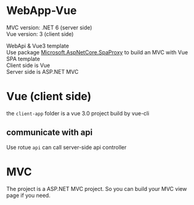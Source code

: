# WebApp-Vue  
MVC version: .NET 6 (server side)  
Vue version: 3 (client side)  

WebApi & Vue3 template  
Use package [Microsoft.AspNetCore.SpaProxy](https://learn.microsoft.com/en-us/aspnet/core/client-side/spa/intro?view=aspnetcore-7.0) to build an MVC with Vue SPA template   
Client side is Vue   
Server side is ASP.NET MVC

# Vue (client side)
the `client-app` folder is a vue 3.0 project build by vue-cli

##  communicate with api
Use rotue `api` can call server-side api controller

# MVC
The project is a ASP.NET MVC project. So you can build your MVC view page if you need.
